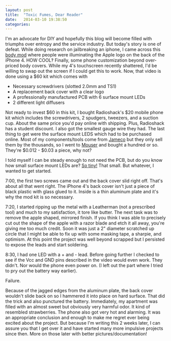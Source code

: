```yaml
---
layout: post
title:  "Toxic Fumes, Dear Reader"
date:   2014-03-10 19:38:50
categories:
---
```


I'm an advocate for DIY and hopefully this blog will become filled with triumphs over entropy and the service industry. But today's story is one of defeat.
While doing research on jailbreaking an iphone, I came across this <a href="http://www.youtube.com/watch?v=kaH10Scme_Q">body mod</a> where people were illuminating the Apple logo on the back of the iPhone 4. HOW COOL‽ Finally, some phone customization beyond over-priced body covers. While my 4's touchscreen recently shattered, I'd be willing to swap out the screen if I could get this to work. Now, that video is done using a $60 kit which comes with
<ul>
	<li>Necessary screwdrivers (slotted 2.0mm and TS1)</li>
	<li>A replacement back cover with a clear logo</li>
	<li>A professionally manufactured PCB with 6 surface mount LEDs</li>
	<li>2 different light diffusers</li>
</ul>

Not ready to invest $60 in this kit, I bought Radioshack's $20 mobile phone kit which includes the screwdrivers, 2 spudgers, tweezers, and a suction cup. About the same price you'd pay online with shipping. Plus, Radioshack has a student discount. I also got the smallest gauge wire they had. The last thing to get were the surface mount LEDS which had to be purchased online. Most of my components/tools come from <a href="www.jameco.com">Jameco</a> but they only sell them by the thousands, so I went to <a href="www.mouser.com">Mouser</a> and bought a hundred or so.
They're $0.012 - $0.03 a piece, why not?

I told myself I can be steady enough to not need the PCB, but do you know how small surface mount LEDs are?
[So tiny!]({{nsiemer.github.io}}/_media/sm_LED.JPG)
That small.
But whatever, I wanted to get started.

7:00, the first two screws came out and the back cover slid right off. That's about all that went right. The iPhone 4's back cover isn't just a piece of black plastic with glass glued to it. Inside is a thin aluminum plate and it's why the mod kit is so necessary.

7:20, I started ripping up the metal with a Leatherman (not a prescribed tool) and much to my satisfaction, it tore like butter. The next task was to remove the apple shaped, mirrored finish. If you think I was able to precisely cut out the shape of the apple with a razor blade and etch it all away, you're giving me too much credit. Soon it was just a 2" diameter scratched up circle that I might be able to fix up with some masking tape, a sharpie, and optimism.
At this point the project was well beyond scrapped but I persisted to expose the leads and start soldering.

8:30, I had one LED with a + and - lead. Before going further I checked to see if the Vcc and GND pins described in the video would even work. They didn't. Nor would the phone even power on. (I left out the part where I tried to pry out the battery way earlier).

Failure.

Because of the jagged edges from the aluminum plate, the back cover wouldn't slide back on so I hammered it into place on hard surface. That did the trick and also punctured the battery. Immediately, my apartment was filled with an almost sweet but obviously very harmful odor. It kind of resembled strawberries. The phone also got very hot and alarming.
It was an appropriate conclusion and enough to make me regret ever being excited about the project.
But because I'm writing this 2 weeks later, I can assure you that I get over it and have started many more impulsive projects since then. More on those later with better pictures/documentation!
